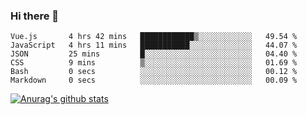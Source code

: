 ### Hi there 👋



<!--
**webB1an/webB1an** is a ✨ _special_ ✨ repository because its `README.md` (this file) appears on your GitHub profile.

Here are some ideas to get you started:

- 🔭 I’m currently working on ...
- 🌱 I’m currently learning ...
- 👯 I’m looking to collaborate on ...
- 🤔 I’m looking for help with ...
- 💬 Ask me about ...
- 📫 How to reach me: ...
- 😄 Pronouns: ...
- ⚡ Fun fact: ...
-->

<!--START_SECTION:waka-->

```text
Vue.js       4 hrs 42 mins   ████████████▒░░░░░░░░░░░░   49.54 %
JavaScript   4 hrs 11 mins   ███████████░░░░░░░░░░░░░░   44.07 %
JSON         25 mins         █░░░░░░░░░░░░░░░░░░░░░░░░   04.40 %
CSS          9 mins          ▒░░░░░░░░░░░░░░░░░░░░░░░░   01.69 %
Bash         0 secs          ░░░░░░░░░░░░░░░░░░░░░░░░░   00.12 %
Markdown     0 secs          ░░░░░░░░░░░░░░░░░░░░░░░░░   00.09 %
```

<!--END_SECTION:waka-->


[![Anurag's github stats](https://github-readme-stats.vercel.app/api?username=webB1an&show_icons=true&theme=radical)](https://github.com/anuraghazra/github-readme-stats)

